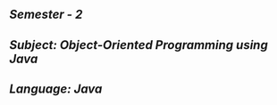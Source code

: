 <i><h2>Semester - 2</h2>
<h2>Subject: Object-Oriented Programming using Java</h2>
<h2>Language: Java</h2></i>
